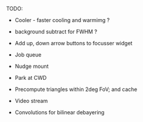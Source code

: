 TODO:
- Cooler - faster cooling and warmimg ?
- background subtract for FWHM ?
- Add up, down arrow buttons to focusser widget

- Job queue
- Nudge mount
- Park at CWD
- Precompute triangles within 2deg FoV; and cache

- Video stream
- Convolutions for bilinear debayering
